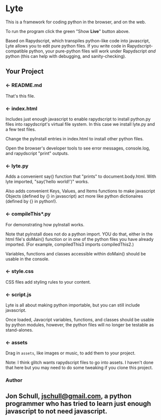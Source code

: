 Lyte
=================

This is a framework for coding python in the browser, and on the web.

To run the program click  the green "Show __Live__" button above.

Based on Rapydscript, which transpiles python-like code into javascript, Lyte allows you to edit pure python files.  If you write code in Rapydscript-compatible python, your pure-python files will work under  Rapydscript *and* python (this can help with debugging, and sanity-checking).

Your Project
------------

### ← README.md

That's this file.

### ← index.html

Includes just enough javascript to enable rapydscript to install python.py files into rapydscript's virtual file system.  In this case we install lyte.py and a few test files.

Change the pyInstall entries in index.html to install other python files.

Open the browser's developer tools to see error messages, console.log, and rapydscript "print" outputs.


### ← lyte.py

Adds a convenient say() function that "prints" to document.body.html.
With lyte imported, "say('hello world!')" works.

Also adds convenient Keys, Values, and Items functions to make javascript Objects (defined by {} in javascript) act more like python dictionaires (defined by {} in python!).

### ← compileThis*.py
For demonstrating how pyInstall works.  

Note that pyInstall does not do a python import.  YOU do that, either in the html file's doMain() function or in one of the python files you have already imported.  (For example, compiledThis3  imports compiledThis2.)  

Variables, functions and classes accessible within doMain() should be usable in the console.

### ← style.css

CSS files add styling rules to your content.

### ← script.js

Lyte is all about making python importable, but you can still include javascript.  

Once loaded, Javacript variables, functions, and classes should be usable by python modules, however, the python files will no longer be testable as stand-alones.  


### ← assets

Drag in `assets`, like images or music, to add them to your project.

Note: I think glitch wants rapydscript files to go into assets.  I haven't done that here but you may need to do some tweaking if you clone this project.

### Author

Jon Schull, jschull@gmail.com, a python programmer who has tried to learn just enough javascript to not need javascript.  
-------------------

